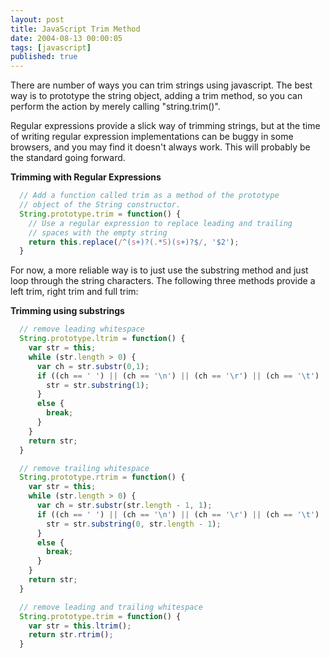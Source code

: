 ```yaml
---
layout: post
title: JavaScript Trim Method
date: 2004-08-13 00:00:05
tags: [javascript]
published: true
---
```


There are number of ways you can trim strings using javascript. The best way is to prototype 
the string object, adding a trim method, so you can perform the action by merely calling 
"string.trim()".

Regular expressions provide a slick way of trimming strings, but at the time of writing regular 
expression implementations can be buggy in some browsers, and you may find it doesn't always 
work. This will probably be the standard going forward.

**Trimming with Regular Expressions**

```javascript
  // Add a function called trim as a method of the prototype 
  // object of the String constructor.
  String.prototype.trim = function() {
    // Use a regular expression to replace leading and trailing 
    // spaces with the empty string
    return this.replace(/^(s+)?(.*S)(s+)?$/, '$2');
  }
```

For now, a more reliable way is to just use the substring method and just loop through the 
string characters. The following three methods provide a left trim, right trim and full trim:

**Trimming using substrings**

```javascript
  // remove leading whitespace
  String.prototype.ltrim = function() {
    var str = this;
    while (str.length > 0) {
      var ch = str.substr(0,1);
      if ((ch == ' ') || (ch == '\n') || (ch == '\r') || (ch == '\t') || (ch == '\f')) {
        str = str.substring(1);
      }
      else {
        break;
      }
    }
    return str;
  }

  // remove trailing whitespace
  String.prototype.rtrim = function() {
    var str = this;
    while (str.length > 0) {
      var ch = str.substr(str.length - 1, 1);
      if ((ch == ' ') || (ch == '\n') || (ch == '\r') || (ch == '\t') || (ch == '\f')) {
        str = str.substring(0, str.length - 1);
      }
      else {
        break;
      }
    }
    return str;
  }

  // remove leading and trailing whitespace
  String.prototype.trim = function() {
    var str = this.ltrim();
    return str.rtrim();
  }
```